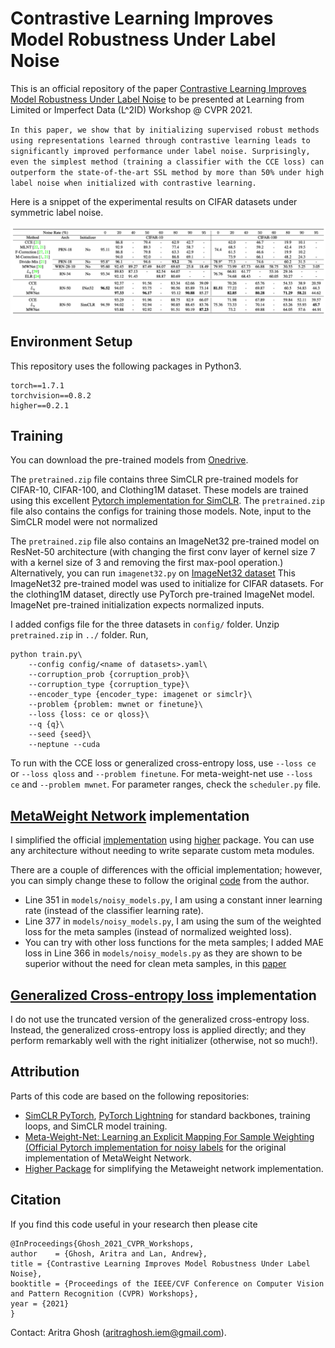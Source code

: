 # Contrastive Learning Improves Model Robustness Under Label Noise

This is an official repository of the paper [Contrastive Learning Improves Model Robustness Under Label Noise](https://arxiv.org/pdf/2104.08984.pdf) to be presented at Learning from Limited or Imperfect Data (L^2ID) Workshop @ CVPR 2021. 


`In this paper, we show that by initializing supervised robust methods using representations learned through contrastive learning leads to significantly improved performance under label noise. Surprisingly, even the simplest method (training a classifier with the CCE loss) can outperform the state-of-the-art SSL method by more than 50% under high label noise when initialized with contrastive learning.`

Here is a snippet of the experimental results on CIFAR datasets under symmetric label noise. 

![CIFAR](images/cifar.png)

## Environment Setup
This repository uses the following packages in Python3.
```
torch==1.7.1
torchvision==0.8.2
higher==0.2.1
```

## Training
You can download the pre-trained models from [Onedrive](https://umass-my.sharepoint.com/:u:/g/personal/arighosh_umass_edu/EQ3vh_THjDlLtZyXw_bZ3cYB07-n2dekhdMO3VZzy_vmNg?e=aMCvnG).

The `pretrained.zip` file contains three SimCLR pre-trained models for CIFAR-10, CIFAR-100, and Clothing1M dataset. These models are trained using this excellent [Pytorch implementation for SimCLR](https://github.com/AndrewAtanov/simclr-pytorch). The `pretrained.zip` file also contains the configs for training those models. Note, input to the SimCLR model were not normalized

The `pretrained.zip` file also contains an ImageNet32 pre-trained model on ResNet-50 architecture (with changing the first conv layer of kernel size 7 with a kernel size of 3 and removing the first max-pool operation.) Alternatively, you can run `imagenet32.py` on [ImageNet32 dataset](https://patrykchrabaszcz.github.io/Imagenet32/) This ImageNet32 pre-trained model was used to initialize for CIFAR datasets. For the clothing1M dataset, directly use PyTorch pre-trained ImageNet model. ImageNet pre-trained initialization expects normalized inputs. 

I added configs file for the three datasets in `config/` folder. Unzip `pretrained.zip` in `../` folder. Run,
```(bash)
python train.py\
    --config config/<name of datasets>.yaml\
    --corruption_prob {corruption_prob}\ 
    --corruption_type {corruption_type}\ 
    --encoder_type {encoder_type: imagenet or simclr}\
    --problem {problem: mwnet or finetune}\
    --loss {loss: ce or qloss}\
    --q {q}\
    --seed {seed}\
    --neptune --cuda 
```
To run with the CCE loss or generalized cross-entropy loss, use `--loss ce` or `--loss qloss` and `--problem finetune`. For meta-weight-net use  `--loss ce` and `--problem mwnet`. For parameter ranges, check the `scheduler.py` file. 

## [MetaWeight Network](https://arxiv.org/abs/1902.07379) implementation

I simplified the official [implementation](https://github.com/xjtushujun/meta-weight-net) using [higher](https://github.com/facebookresearch/higher) package. You can use any architecture without needing to write separate custom meta modules.

There are a couple of differences with the official implementation; however, you can simply change these to follow the original [code](https://github.com/xjtushujun/meta-weight-net) from the author. 
- Line 351 in `models/noisy_models.py`, I am using a constant inner learning rate (instead of the classifier learning rate). 
- Line 377 in `models/noisy_models.py`, I am using the sum of the weighted loss for the meta samples (instead of normalized weighted loss). 
- You can try with other loss functions for the meta samples; I added MAE loss in Line 366 in `models/noisy_models.py` as they are shown to be superior without the need for clean meta samples, in this [paper](https://openaccess.thecvf.com/content/WACV2021/papers/Ghosh_Do_We_Really_Need_Gold_Samples_for_Sample_Weighting_Under_WACV_2021_paper.pdf)

## [Generalized Cross-entropy loss](https://arxiv.org/abs/1805.07836) implementation
I do not use the truncated version of the generalized cross-entropy loss. Instead, the generalized cross-entropy loss is applied directly; and they perform remarkably well with the right initializer (otherwise, not so much!). 


## Attribution
Parts of this code are based on the following repositories:
- [SimCLR PyTorch](https://github.com/AndrewAtanov/simclr-pytorch), [PyTorch Lightning](https://github.com/PyTorchLightning/pytorch-lightning) for standard backbones, training loops, and SimCLR model training.
- [Meta-Weight-Net: Learning an Explicit Mapping For Sample Weighting (Official Pytorch implementation for noisy labels](https://github.com/xjtushujun/meta-weight-net) for the original implementation of MetaWeight Network.
- [Higher Package](https://github.com/facebookresearch/higher) for simplifying the Metaweight network implementation. 



## Citation
If you find this code useful in your research then please cite  
```(bash)
@InProceedings{Ghosh_2021_CVPR_Workshops,
author    = {Ghosh, Aritra and Lan, Andrew},
title = {Contrastive Learning Improves Model Robustness Under Label Noise},
booktitle = {Proceedings of the IEEE/CVF Conference on Computer Vision and Pattern Recognition (CVPR) Workshops},
year = {2021}
}

``` 

Contact:  Aritra Ghosh (aritraghosh.iem@gmail.com).
